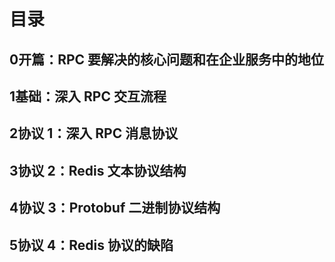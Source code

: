 # 目录

## 0开篇：RPC 要解决的核心问题和在企业服务中的地位
## 1基础：深入 RPC 交互流程
## 2协议 1：深入 RPC 消息协议
## 3协议 2：Redis 文本协议结构
## 4协议 3：Protobuf 二进制协议结构
## 5协议 4：Redis 协议的缺陷